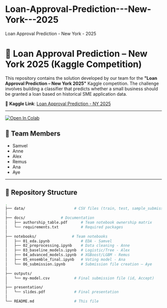 # Loan-Approval-Prediction---New-York---2025
Loan Approval Prediction - New York - 2025
# 🏦 Loan Approval Prediction – New York 2025 (Kaggle Competition)

This repository contains the solution developed by our team for the **"Loan Approval Prediction – New York 2025"** Kaggle competition. The challenge involves building a classifier that predicts whether a small business should be granted a loan based on historical SME application data.

📌 **Kaggle Link**: [Loan Approval Prediction - NY 2025](https://www.kaggle.com/competitions/loan-approval-prediction-new-york-2025)

---
[![Open In Colab](https://colab.research.google.com/assets/colab-badge.svg)](
https://colab.research.google.com/github/remussamoila/Loan-Approval-Prediction---New-York---2025/blob/main/notebooks/00_setup_repo.ipynb)


## 👥 Team Members

- Samvel
- Anne
- Alex
- Remus
- Ana
- Aye

---

## 📂 Repository Structure

```bash
.
├── data/                      # CSV files (train, test, sample_submission) –  uploaded
│
├── docs/                # Documentation
│   ├── authorship_table.pdf      # Team notebook ownership matrix
│   └── requirements.txt          # Required packages
│
├── notebooks/                # Team notebooks
│   ├── 01_eda.ipynb              # EDA - Samvel
│   ├── 02_preprocessing.ipynb    # Data cleaning - Anne
│   ├── 03_baseline_models.ipynb  # Logistic/Tree - Alex
│   ├── 04_advanced_models.ipynb  # XGBoost/LGBM - Remus
│   ├── 05_ensemble_final.ipynb   # Voting model - Ana
│   └── 06_submission.ipynb       # Submission file creation – Aye
│
├── outputs/
│   └── my-model.csv           # Final submission file (id, Accept)
│
├── presentation/
│   └── slides.pdf             # Final presentation
│
└── README.md                  # This file


